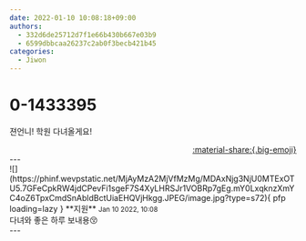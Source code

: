 ```yaml
---
date: 2022-01-10 10:08:18+09:00
authors:
  - 332d6de25712d7f1e66b430b667e03b9
  - 6599dbbcaa26237c2ab0f3becb421b45
categories:
  - Jiwon
---
```


# 0-1433395

<div class="post-container" markdown="1">
<div class="content-container md-sidebar__scrollwrap" markdown="1">

젼언니! 학원 다녀올게요!

</div>
</div>

<div style="text-align: right;" markdown="1">
<a href="https://weverse.io/fromis9/fanpost/0-1433395" style="text-align: right;">:material-share:{.big-emoji}</a>
</div>
---

<div class="comments-container md-sidebar__scrollwrap" markdown="1">
<div class="comment" markdown="1">
<div class='id-container' markdown="1">
![](https://phinf.wevpstatic.net/MjAyMzA2MjVfMzMg/MDAxNjg3NjU0MTExOTU5.7GFeCpkRW4jdCPevFi1sgeF7S4XyLHRSJr1VOBRp7gEg.mY0LxqknzXmYC4oZ6TpxCmdSnAbldBctUiaEHQVjHkgg.JPEG/image.jpg?type=s72){ pfp loading=lazy }
**<span class="artist">지원</span>** <small>Jan 10 2022, 10:08</small><br>
</div>
<div class='comment-body' markdown="1">
다녀와 좋은 하루 보내용😚
</div>
</div>
</div>
---
